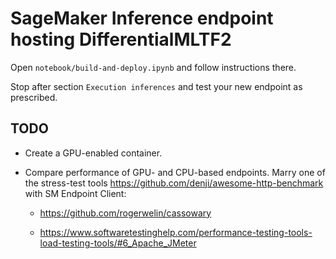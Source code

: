 # SageMaker Inference endpoint hosting DifferentialMLTF2

Open `notebook/build-and-deploy.ipynb` and follow instructions there.

Stop after section `Execution inferences` and test your new endpoint as prescribed.

## TODO

- Create a GPU-enabled container.

- Compare performance of GPU- and CPU-based endpoints. Marry one of the stress-test tools <https://github.com/denji/awesome-http-benchmark> with SM Endpoint Client:

  - <https://github.com/rogerwelin/cassowary>

  - <https://www.softwaretestinghelp.com/performance-testing-tools-load-testing-tools/#6_Apache_JMeter>
